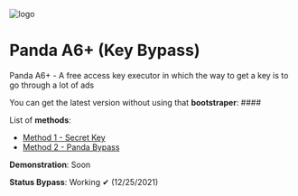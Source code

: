 ![logo](https://avatars.githubusercontent.com/u/77758409?s=128&v=4)
# Panda A6+ (Key Bypass)

Panda A6+ - A free access key executor in which the way to get a key is to go through a lot of ads

You can get the latest version without using that **bootstraper**: ####

List of **methods**:
* [Method 1 - Secret Key](https://github.com/m0nelite/Panda-Executor/tree/main/Method%201)
* [Method 2 - Panda Bypass](https://github.com/m0nelite/Panda-Executor/tree/main/Method%202)

**Demonstration**: Soon

**Status Bypass**: Working ✔ (12/25/2021)
